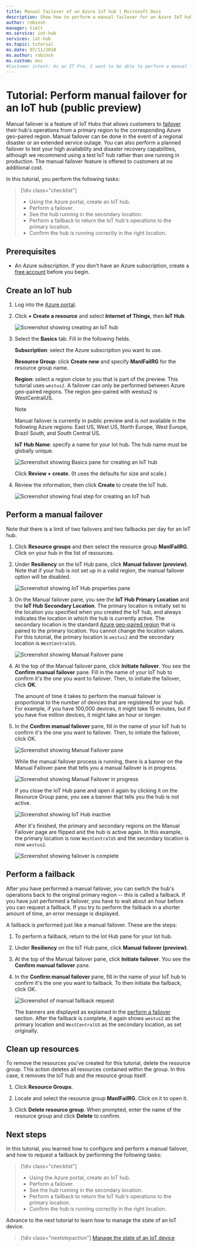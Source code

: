 ```yaml
---
title: Manual failover of an Azure IoT hub | Microsoft Docs
description: Show how to perform a manual failover for an Azure IoT hub
author: robinsh
manager: timlt
ms.service: iot-hub
services: iot-hub
ms.topic: tutorial
ms.date: 07/11/2018
ms.author: robinsh
ms.custom: mvc
#Customer intent: As an IT Pro, I want to be able to perform a manual failover of my IoT hub to a different region, and then return it to the original region.
---
```


# Tutorial: Perform manual failover for an IoT hub (public preview)

Manual failover is a feature of IoT Hubs that allows customers to [failover](https://en.wikipedia.org/wiki/Failover) their hub's operations from a primary region to the corresponding Azure geo-paired region. Manual failover can be done in the event of a regional disaster or an extended service outage. You can also perform a planned failover       to test your high availability and disaster recovery capabilities, although we recommend using a test IoT hub rather than one running in production. The manual failover feature is offered to customers at no additional cost.

In this tutorial, you perform the following tasks:

> [!div class="checklist"]
> * Using the Azure portal, create an IoT hub. 
> * Perform a failover. 
> * See the hub running in the secondary location.
> * Perform a failback to return the IoT hub's operations to the primary location. 
> * Confirm the hub is running correctly in the right location.

## Prerequisites

- An Azure subscription. If you don't have an Azure subscription, create a [free account](https://azure.microsoft.com/free/?WT.mc_id=A261C142F) before you begin.

## Create an IoT hub

1. Log into the [Azure portal](https://portal.azure.com). 

2. Click **+ Create a resource** and select **Internet of Things**, then **IoT Hub**.

   ![Screenshot showing creating an IoT hub](./media/tutorial-manual-failover/create-hub-01.png)

3. Select the **Basics** tab. Fill in the following fields.

    **Subscription**: select the Azure subscription you want to use.

    **Resource Group**: click **Create new** and specify **ManlFailRG** for the resource group name.

    **Region**: select a region close to you that is part of the preview. This tutorial uses `westus2`. A failover can only be performed between Azure geo-paired regions. The region geo-paired with westus2 is WestCentralUS.
    
   > [!NOTE]
   > Manual failover is currently in public preview and is *not* available in the following Azure regions: East US, West US, North Europe, West Europe, Brazil South, and South Central US.

   **IoT Hub Name**: specify a name for your Iot hub. The hub name must be globally unique. 

   ![Screenshot showing Basics pane for creating an IoT hub](./media/tutorial-manual-failover/create-hub-02-basics.png)

   Click **Review + create**. (It uses the defaults for size and scale.) 

4. Review the information, then click **Create** to create the IoT hub. 

   ![Screenshot showing final step for creating an IoT hub](./media/tutorial-manual-failover/create-hub-03-create.png)

## Perform a manual failover

Note that there is a limit of two failovers and two failbacks per day for an IoT hub.

1. Click **Resource groups** and then select the resource group **ManlFailRG**. Click on your hub in the list of resources. 

2. Under **Resiliency** on the IoT Hub pane, click **Manual failover (preview)**. Note that if your hub is not set up in a valid region, the manual failover option will be disabled.

   ![Screenshot showing IoT Hub properties pane](./media/tutorial-manual-failover/trigger-failover-01.png)

3. On the Manual failover pane, you see the **IoT Hub Primary Location** and the **IoT Hub Secondary Location**. The primary location is initially set to the location you specified when you created the IoT hub, and always indicates the location in which the hub is currently active. The secondary location is the standard [Azure geo-paired region](../best-practices-availability-paired-regions.md) that is paired to the primary location. You cannot change the location values. For this tutorial, the primary location is `westus2` and the secondary location is `WestCentralUS`.

   ![Screenshot showing Manual Failover pane](./media/tutorial-manual-failover/trigger-failover-02.png)

3. At the top of the Manual failover pane, click **Initiate failover**. You see the **Confirm manual failover** pane. Fill in the name of your IoT hub to confirm it's the one you want to failover. Then, to initiate the failover, click **OK**.

   The amount of time it takes to perform the manual failover is proportional to the number of devices that are registered for your hub. For example, if you have 100,000 devices, it might take 15 minutes, but if you have five million devices, it might take an hour or longer.

4. In the **Confirm manual failover** pane, fill in the name of your IoT hub to confirm it's the one you want to failover. Then, to initiate the failover, click OK. 

   ![Screenshot showing Manual Failover pane](./media/tutorial-manual-failover/trigger-failover-03-confirm.png)

   While the manual failover process is running, there is a banner on the Manual Failover pane that tells you a manual failover is in progress. 

   ![Screenshot showing Manual Failover in progress](./media/tutorial-manual-failover/trigger-failover-04-in-progress.png)

   If you close the IoT Hub pane and open it again by clicking it on the Resource Group pane, you see a banner that tells you the hub is not active. 

   ![Screenshot showing IoT Hub inactive](./media/tutorial-manual-failover/trigger-failover-05-hub-inactive.png)

   After it's finished, the primary and secondary regions on the Manual Failover page are flipped and the hub is active again. In this example, the primary location is now `WestCentralUS` and the secondary location is now `westus2`. 

   ![Screenshot showing failover is complete](./media/tutorial-manual-failover/trigger-failover-06-finished.png)

## Perform a failback 

After you have performed a manual failover, you can switch the hub's operations back to the original primary region -- this is called a failback. If you have just performed a failover, you have to wait about an hour before you can request a failback. If you try to perform the failback in a shorter amount of time, an error message is displayed.

A failback is performed just like a manual failover. These are the steps: 

1. To perform a failback, return to the Iot Hub pane for your Iot hub.

2. Under **Resiliency** on the IoT Hub pane, click **Manual failover (preview)**. 

3. At the top of the Manual failover pane, click **Initiate failover**. You see the **Confirm manual failover** pane. 

4. In the **Confirm manual failover** pane, fill in the name of your IoT hub to confirm it's the one you want to failback. To then initiate the failback, click OK. 

   ![Screenshot of manual failback request](./media/tutorial-manual-failover/trigger-failback-01-regions.png)

   The banners are displayed as explained in the [perform a failover](#perform-a-failover) section. After the failback is complete, it again shows `westus2` as the primary location and `WestCentralUS` as the secondary location, as set originally.

## Clean up resources 

To remove the resources you've created for this tutorial, delete the resource group. This action deletes all resources contained within the group. In this case, it removes the IoT hub and the resource group itself. 

1. Click **Resource Groups**. 

2. Locate and select the resource group **ManlFailRG**. Click on it to open it. 

3. Click **Delete resource group**. When prompted, enter the name of the resource group and click **Delete** to confirm. 

## Next steps

In this tutorial, you learned how to configure and perform a manual failover, and how to request a failback by performing the following tasks:

> [!div class="checklist"]
> * Using the Azure portal, create an IoT hub. 
> * Perform a failover. 
> * See the hub running in the secondary location.
> * Perform a failback to return the IoT hub's operations to the primary location. 
> * Confirm the hub is running correctly in the right location.

Advance to the next tutorial to learn how to manage the state of an IoT device. 

> [!div class="nextstepaction"]
[Manage the state of an IoT device](tutorial-device-twins.md)